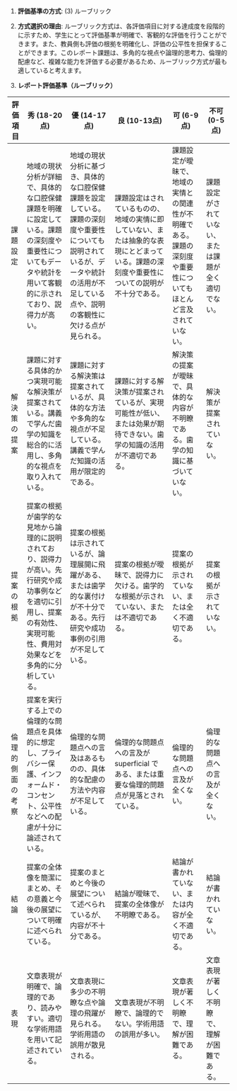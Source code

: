 1. **評価基準の方式**: (3) ルーブリック

2. **方式選択の理由**: ルーブリック方式は、各評価項目に対する達成度を段階的に示すため、学生にとって評価基準が明確で、客観的な評価を行うことができます。また、教員側も評価の根拠を明確化し、評価の公平性を担保することができます。このレポート課題は、多角的な視点や論理的思考力、倫理的配慮など、複雑な能力を評価する必要があるため、ルーブリック方式が最も適していると考えます。

3. **レポート評価基準（ルーブリック）**

| 評価項目 | 秀 (18-20点) | 優 (14-17点) | 良 (10-13点) | 可 (6-9点) | 不可 (0-5点) |
|---|---|---|---|---|---|
| 課題設定 | 地域の現状分析が詳細で、具体的な口腔保健課題を明確に設定している。課題の深刻度や重要性についてもデータや統計を用いて客観的に示されており、説得力が高い。 | 地域の現状分析に基づき、具体的な口腔保健課題を設定している。課題の深刻度や重要性についても説明されているが、データや統計の活用が不足している点や、説明の客観性に欠ける点が見られる。 | 課題設定はされているものの、地域の実情に即していない、または抽象的な表現にとどまっている。課題の深刻度や重要性についての説明が不十分である。 | 課題設定が曖昧で、地域の実情との関連性が不明確である。課題の深刻度や重要性についてもほとんど言及されていない。 | 課題設定がされていない、または課題が全く適切でない。 |
| 解決策の提案 | 課題に対する具体的かつ実現可能な解決策が提案されている。講義で学んだ歯学の知識を総合的に活用し、多角的な視点を取り入れている。 | 課題に対する解決策は提案されているが、具体的な方法や多角的な視点が不足している。講義で学んだ知識の活用が限定的である。 | 課題に対する解決策が提案されているが、実現可能性が低い、または効果が期待できない。歯学の知識の活用が不適切である。 | 解決策の提案が曖昧で、具体的な内容が不明瞭である。歯学の知識に基づいていない。 | 解決策が提案されていない。 |
| 提案の根拠 | 提案の根拠が歯学的な見地から論理的に説明されており、説得力が高い。先行研究や成功事例などを適切に引用し、提案の有効性、実現可能性、費用対効果などを多角的に分析している。 | 提案の根拠は示されているが、論理展開に飛躍がある、または歯学的な裏付けが不十分である。先行研究や成功事例の引用が不足している。 | 提案の根拠が曖昧で、説得力に欠ける。歯学的な根拠が示されていない、または不適切である。 | 提案の根拠が示されていない、または全く不適切である。 | 提案の根拠が示されていない。 |
| 倫理的側面の考察 | 提案を実行する上での倫理的な問題点を具体的に想定し、プライバシー保護、インフォームド・コンセント、公平性などへの配慮が十分に論述されている。 | 倫理的な問題点への言及はあるものの、具体的な配慮の方法や内容が不足している。 | 倫理的な問題点への言及が superficial である、または重要な倫理的問題点が見落とされている。 | 倫理的な問題点への言及が全くない。 | 倫理的な問題点への言及が全くない。 |
| 結論 | 提案の全体像を簡潔にまとめ、その意義と今後の展望について明確に述べられている。 | 提案のまとめと今後の展望について述べられているが、内容が不十分である。 | 結論が曖昧で、提案の全体像が不明瞭である。 | 結論が書かれていない、または内容が全く不適切である。 | 結論が書かれていない。 |
| 表現 | 文章表現が明確で、論理的であり、読みやすい。適切な学術用語を用いて記述されている。 | 文章表現に多少の不明瞭な点や論理の飛躍が見られる。学術用語の誤用が散見される。 | 文章表現が不明瞭で、論理的でない。学術用語の誤用が多い。 | 文章表現が著しく不明瞭で、理解が困難である。 | 文章表現が著しく不明瞭で、理解が困難である。 |


